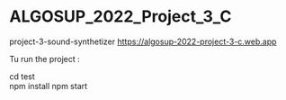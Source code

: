 # ALGOSUP_2022_Project_3_C
project-3-sound-synthetizer
https://algosup-2022-project-3-c.web.app


Tu run the project :

cd test </br>
npm install
npm start




